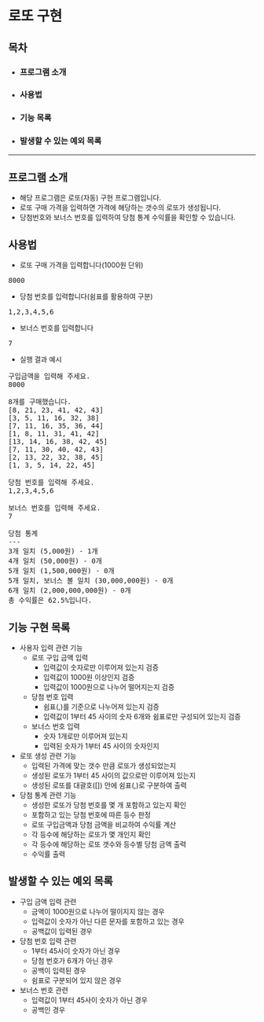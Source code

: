 # 로또 구현

## 목차

- ### 프로그램 소개
- ### 사용법
- ### 기능 목록
- ### 발생할 수 있는 예외 목록

---

## 프로그램 소개

- 해당 프로그램은 로또(자동) 구현 프로그램입니다.
- 로또 구매 가격을 입력하면 가격에 해당하는 갯수의 로또가 생성됩니다.
- 당첨번호와 보너스 번호를 입력하여 당첨 통계 수익률을 확인할 수 있습니다.

## 사용법

- 로또 구매 가격을 입력합니다(1000원 단위)

<pre>8000</pre>

- 당첨 번호를 입력합니다(쉼표를 활용하여 구분)

<pre>1,2,3,4,5,6</pre>

- 보너스 번호를 입력합니다

<pre>7</pre>

- 실행 결과 예시

<pre>구입금액을 입력해 주세요.
8000

8개를 구매했습니다.
[8, 21, 23, 41, 42, 43] 
[3, 5, 11, 16, 32, 38] 
[7, 11, 16, 35, 36, 44] 
[1, 8, 11, 31, 41, 42] 
[13, 14, 16, 38, 42, 45] 
[7, 11, 30, 40, 42, 43] 
[2, 13, 22, 32, 38, 45] 
[1, 3, 5, 14, 22, 45]

당첨 번호를 입력해 주세요.
1,2,3,4,5,6

보너스 번호를 입력해 주세요.
7

당첨 통계
---
3개 일치 (5,000원) - 1개
4개 일치 (50,000원) - 0개
5개 일치 (1,500,000원) - 0개
5개 일치, 보너스 볼 일치 (30,000,000원) - 0개
6개 일치 (2,000,000,000원) - 0개
총 수익률은 62.5%입니다.</pre>

## 기능 구현 목록

- 사용자 입력 관련 기능
  - 로또 구입 금액 입력
    - 입력값이 숫자로만 이루어져 있는지 검증
    - 입력값이 1000원 이상인지 검증
    - 입력값이 1000원으로 나누어 떨어지는지 검증
  - 당첨 번호 입력
    - 쉼표(,)를 기준으로 나누어져 있는지 검증
    - 입력값이 1부터 45 사이의 숫자 6개와 쉼표로만 구성되어 있는지 검증
  - 보너스 번호 입력
    - 숫자 1개로만 이루어져 있는지
    - 입력된 숫자가 1부터 45 사이의 숫자인지
- 로또 생성 관련 기능
  - 입력된 가격에 맞는 갯수 만큼 로또가 생성되었는지
  - 생성된 로또가 1부터 45 사이의 값으로만 이루어져 있는지
  - 생성된 로또를 대괄호([]) 안에 쉼표(,)로 구분하여 출력
- 당첨 통계 관련 기능
  - 생성한 로또가 당첨 번호를 몇 개 포함하고 있는지 확인
  - 포함하고 있는 당첨 번호에 따른 등수 판정
  - 로또 구입금액과 당첨 금액을 비교하여 수익률 계산
  - 각 등수에 해당하는 로또가 몇 개인지 확인
  - 각 등수에 해당하는 로또 갯수와 등수별 당첨 금액 출력
  - 수익률 출력

## 발생할 수 있는 예외 목록
- 구입 금액 입력 관련
  - 금액이 1000원으로 나누어 떨이지지 않는 경우
  - 입력값이 숫자가 아닌 다른 문자를 포함하고 있는 경우
  - 공백값이 입력된 경우
- 당첨 번호 입력 관련
  - 1부터 45사이 숫자가 아닌 경우
  - 당첨 번호가 6개가 아닌 경우
  - 공백이 입력된 경우
  - 쉼표로 구분되어 있지 않은 경우
- 보너스 번호 관련
  - 입력값이 1부터 45사이 숫자가 아닌 경우
  - 공백인 경우

